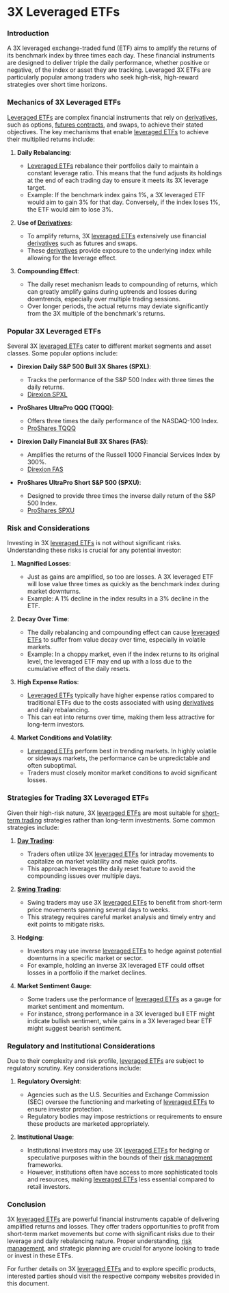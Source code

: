 # 3X Leveraged ETFs

### Introduction
A 3X leveraged exchange-traded fund (ETF) aims to amplify the returns of its benchmark index by three times each day. These financial instruments are designed to deliver triple the daily performance, whether positive or negative, of the index or asset they are tracking. Leveraged 3X ETFs are particularly popular among traders who seek high-risk, high-reward strategies over short time horizons.

### Mechanics of 3X Leveraged ETFs
[Leveraged ETFs](../l/leveraged_etfs.md) are complex financial instruments that rely on [derivatives](../d/derivatives.md), such as options, [futures contracts](../f/futures_contracts.md), and swaps, to achieve their stated objectives. The key mechanisms that enable [leveraged ETFs](../l/leveraged_etfs.md) to achieve their multiplied returns include:

1. **Daily Rebalancing**: 
    - [Leveraged ETFs](../l/leveraged_etfs.md) rebalance their portfolios daily to maintain a constant leverage ratio. This means that the fund adjusts its holdings at the end of each trading day to ensure it meets its 3X leverage target.
    - Example: If the benchmark index gains 1%, a 3X leveraged ETF would aim to gain 3% for that day. Conversely, if the index loses 1%, the ETF would aim to lose 3%.
  
2. **Use of [Derivatives](../d/derivatives.md)**: 
    - To amplify returns, 3X [leveraged ETFs](../l/leveraged_etfs.md) extensively use financial [derivatives](../d/derivatives.md) such as futures and swaps.
    - These [derivatives](../d/derivatives.md) provide exposure to the underlying index while allowing for the leverage effect.

3. **Compounding Effect**: 
    - The daily reset mechanism leads to compounding of returns, which can greatly amplify gains during uptrends and losses during downtrends, especially over multiple trading sessions. 
    - Over longer periods, the actual returns may deviate significantly from the 3X multiple of the benchmark's returns.

### Popular 3X Leveraged ETFs
Several 3X [leveraged ETFs](../l/leveraged_etfs.md) cater to different market segments and asset classes. Some popular options include:

- **Direxion Daily S&P 500 Bull 3X Shares (SPXL)**: 
  - Tracks the performance of the S&P 500 Index with three times the daily returns.
  - [Direxion SPXL](https://www.direxion.com/product/direxion-daily-sp-500-bull-3x-shares)

- **ProShares UltraPro QQQ (TQQQ)**: 
  - Offers three times the daily performance of the NASDAQ-100 Index.
  - [ProShares TQQQ](https://www.proshares.com/our-etfs/leveraged-and-inverse/tqqq)

- **Direxion Daily Financial Bull 3X Shares (FAS)**: 
  - Amplifies the returns of the Russell 1000 Financial Services Index by 300%.
  - [Direxion FAS](https://www.direxion.com/product/direxion-daily-financial-bull-3x-shares)

- **ProShares UltraPro Short S&P 500 (SPXU)**: 
  - Designed to provide three times the inverse daily return of the S&P 500 Index.
  - [ProShares SPXU](https://www.proshares.com/our-etfs/leveraged-and-inverse/spxu)

### Risk and Considerations
Investing in 3X [leveraged ETFs](../l/leveraged_etfs.md) is not without significant risks. Understanding these risks is crucial for any potential investor:

1. **Magnified Losses**: 
    - Just as gains are amplified, so too are losses. A 3X leveraged ETF will lose value three times as quickly as the benchmark index during market downturns.
    - Example: A 1% decline in the index results in a 3% decline in the ETF.

2. **Decay Over Time**: 
    - The daily rebalancing and compounding effect can cause [leveraged ETFs](../l/leveraged_etfs.md) to suffer from value decay over time, especially in volatile markets.
    - Example: In a choppy market, even if the index returns to its original level, the leveraged ETF may end up with a loss due to the cumulative effect of the daily resets.

3. **High Expense Ratios**: 
    - [Leveraged ETFs](../l/leveraged_etfs.md) typically have higher expense ratios compared to traditional ETFs due to the costs associated with using [derivatives](../d/derivatives.md) and daily rebalancing.
    - This can eat into returns over time, making them less attractive for long-term investors.

4. **Market Conditions and Volatility**: 
    - [Leveraged ETFs](../l/leveraged_etfs.md) perform best in trending markets. In highly volatile or sideways markets, the performance can be unpredictable and often suboptimal.
    - Traders must closely monitor market conditions to avoid significant losses.

### Strategies for Trading 3X Leveraged ETFs
Given their high-risk nature, 3X [leveraged ETFs](../l/leveraged_etfs.md) are most suitable for [short-term trading](../s/short-term_trading.md) strategies rather than long-term investments. Some common strategies include:

1. **[Day Trading](../d/day_trading.md)**: 
    - Traders often utilize 3X [leveraged ETFs](../l/leveraged_etfs.md) for intraday movements to capitalize on market volatility and make quick profits.
    - This approach leverages the daily reset feature to avoid the compounding issues over multiple days.

2. **[Swing Trading](../s/swing_trading.md)**: 
    - Swing traders may use 3X [leveraged ETFs](../l/leveraged_etfs.md) to benefit from short-term price movements spanning several days to weeks.
    - This strategy requires careful market analysis and timely entry and exit points to mitigate risks.

3. **Hedging**:
    - Investors may use inverse [leveraged ETFs](../l/leveraged_etfs.md) to hedge against potential downturns in a specific market or sector.
    - For example, holding an inverse 3X leveraged ETF could offset losses in a portfolio if the market declines.

4. **Market Sentiment Gauge**:
    - Some traders use the performance of [leveraged ETFs](../l/leveraged_etfs.md) as a gauge for market sentiment and momentum.
    - For instance, strong performance in a 3X leveraged bull ETF might indicate bullish sentiment, while gains in a 3X leveraged bear ETF might suggest bearish sentiment.

### Regulatory and Institutional Considerations
Due to their complexity and risk profile, [leveraged ETFs](../l/leveraged_etfs.md) are subject to regulatory scrutiny. Key considerations include:

1. **Regulatory Oversight**:
    - Agencies such as the U.S. Securities and Exchange Commission (SEC) oversee the functioning and marketing of [leveraged ETFs](../l/leveraged_etfs.md) to ensure investor protection.
    - Regulatory bodies may impose restrictions or requirements to ensure these products are marketed appropriately.

2. **Institutional Usage**:
    - Institutional investors may use 3X [leveraged ETFs](../l/leveraged_etfs.md) for hedging or speculative purposes within the bounds of their [risk management](../r/risk_management.md) frameworks.
    - However, institutions often have access to more sophisticated tools and resources, making [leveraged ETFs](../l/leveraged_etfs.md) less essential compared to retail investors.

### Conclusion
3X [leveraged ETFs](../l/leveraged_etfs.md) are powerful financial instruments capable of delivering amplified returns and losses. They offer traders opportunities to profit from short-term market movements but come with significant risks due to their leverage and daily rebalancing nature. Proper understanding, [risk management](../r/risk_management.md), and strategic planning are crucial for anyone looking to trade or invest in these ETFs.

For further details on 3X [leveraged ETFs](../l/leveraged_etfs.md) and to explore specific products, interested parties should visit the respective company websites provided in this document.